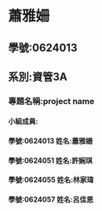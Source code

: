 # 蕭雅姍

## 學號:0624013

## 系別:資管3A

### 專題名稱:project name

#### 小組成員:

 #### 學號:0624013 姓名:蕭雅姍
 #### 學號:0624051 姓名:許婉琪
 #### 學號:0624055 姓名:林家瑋
 #### 學號:0624057 姓名:呂佳恩
